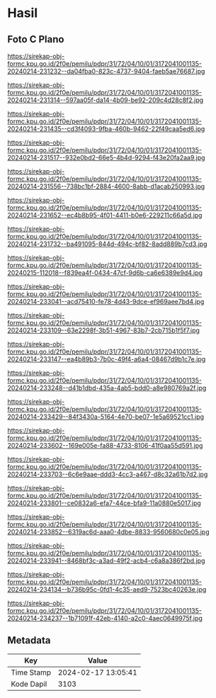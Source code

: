 # Hasil

## Foto C Plano

https://sirekap-obj-formc.kpu.go.id/2f0e/pemilu/pdpr/31/72/04/10/01/3172041001135-20240214-231232--da04fba0-823c-4737-9404-faeb5ae76687.jpg

https://sirekap-obj-formc.kpu.go.id/2f0e/pemilu/pdpr/31/72/04/10/01/3172041001135-20240214-231314--597aa05f-da14-4b09-be92-209c4d28c8f2.jpg

https://sirekap-obj-formc.kpu.go.id/2f0e/pemilu/pdpr/31/72/04/10/01/3172041001135-20240214-231435--cd3f4093-9fba-460b-9462-22f49caa5ed6.jpg

https://sirekap-obj-formc.kpu.go.id/2f0e/pemilu/pdpr/31/72/04/10/01/3172041001135-20240214-231517--932e0bd2-66e5-4b4d-9294-f43e20fa2aa9.jpg

https://sirekap-obj-formc.kpu.go.id/2f0e/pemilu/pdpr/31/72/04/10/01/3172041001135-20240214-231556--738bc1bf-2884-4600-8abb-d1acab250993.jpg

https://sirekap-obj-formc.kpu.go.id/2f0e/pemilu/pdpr/31/72/04/10/01/3172041001135-20240214-231652--ec4b8b95-4f01-4411-b0e6-229211c66a5d.jpg

https://sirekap-obj-formc.kpu.go.id/2f0e/pemilu/pdpr/31/72/04/10/01/3172041001135-20240214-231732--ba491095-844d-494c-bf82-8add889b7cd3.jpg

https://sirekap-obj-formc.kpu.go.id/2f0e/pemilu/pdpr/31/72/04/10/01/3172041001135-20240215-112018--f839ea4f-0434-47cf-9d6b-ca6e6389e9d4.jpg

https://sirekap-obj-formc.kpu.go.id/2f0e/pemilu/pdpr/31/72/04/10/01/3172041001135-20240214-233041--acd75410-fe78-4d43-9dce-ef969aee7bd4.jpg

https://sirekap-obj-formc.kpu.go.id/2f0e/pemilu/pdpr/31/72/04/10/01/3172041001135-20240214-233109--63e2298f-3b51-4967-83b7-2cb715b1f5f7.jpg

https://sirekap-obj-formc.kpu.go.id/2f0e/pemilu/pdpr/31/72/04/10/01/3172041001135-20240214-233147--ea4b89b3-7b0c-49f4-a6a4-08467d9b1c7e.jpg

https://sirekap-obj-formc.kpu.go.id/2f0e/pemilu/pdpr/31/72/04/10/01/3172041001135-20240214-233248--d41b1dbd-435a-4ab5-bdd0-a8e980769a2f.jpg

https://sirekap-obj-formc.kpu.go.id/2f0e/pemilu/pdpr/31/72/04/10/01/3172041001135-20240214-233429--84f3430a-5164-4e70-be07-1e5a69521cc1.jpg

https://sirekap-obj-formc.kpu.go.id/2f0e/pemilu/pdpr/31/72/04/10/01/3172041001135-20240214-233602--169e005e-fa88-4733-8106-41f0aa55d591.jpg

https://sirekap-obj-formc.kpu.go.id/2f0e/pemilu/pdpr/31/72/04/10/01/3172041001135-20240214-233703--6c6e9aae-ddd3-4cc3-a467-d8c32a61b7d2.jpg

https://sirekap-obj-formc.kpu.go.id/2f0e/pemilu/pdpr/31/72/04/10/01/3172041001135-20240214-233801--ce0832a6-efa7-44ce-bfa9-11a0880e5017.jpg

https://sirekap-obj-formc.kpu.go.id/2f0e/pemilu/pdpr/31/72/04/10/01/3172041001135-20240214-233852--6319ac6d-aaa0-4dbe-8833-9560680c0e05.jpg

https://sirekap-obj-formc.kpu.go.id/2f0e/pemilu/pdpr/31/72/04/10/01/3172041001135-20240214-233941--8468bf3c-a3ad-49f2-acb4-c6a8a386f2bd.jpg

https://sirekap-obj-formc.kpu.go.id/2f0e/pemilu/pdpr/31/72/04/10/01/3172041001135-20240214-234134--b736b95c-0fd1-4c35-aed9-7523bc40263e.jpg

https://sirekap-obj-formc.kpu.go.id/2f0e/pemilu/pdpr/31/72/04/10/01/3172041001135-20240214-234237--1b71091f-42eb-4140-a2c0-4aec0649975f.jpg


## Metadata

| Key        | Value               |
| ---------- | ------------------- |
| Time Stamp | 2024-02-17 13:05:41 |
| Kode Dapil | 3103                |



